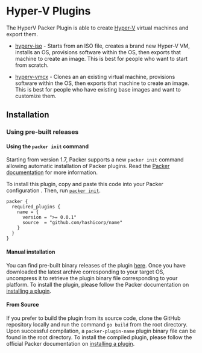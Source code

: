 # Hyper-V Plugins

The HyperV Packer Plugin is able to create
[Hyper-V](https://www.microsoft.com/en-us/server-cloud/solutions/virtualization.aspx)
virtual machines and export them.

- [hyperv-iso](/docs/builders/hyperv-iso.mdx) - Starts from an ISO file,
  creates a brand new Hyper-V VM, installs an OS, provisions software within
  the OS, then exports that machine to create an image. This is best for
  people who want to start from scratch.

- [hyperv-vmcx](/docs/builders/hyperv-vmcx.mdx) - Clones an an existing
  virtual machine, provisions software within the OS, then exports that
  machine to create an image. This is best for people who have existing base
  images and want to customize them.

## Installation

### Using pre-built releases

#### Using the `packer init` command

Starting from version 1.7, Packer supports a new `packer init` command allowing
automatic installation of Packer plugins. Read the
[Packer documentation](https://www.packer.io/docs/commands/init) for more information.

To install this plugin, copy and paste this code into your Packer configuration .
Then, run [`packer init`](https://www.packer.io/docs/commands/init).

```hcl
packer {
  required_plugins {
    name = {
      version = ">= 0.0.1"
      source  = "github.com/hashicorp/name"
    }
  }
}
```

#### Manual installation

You can find pre-built binary releases of the plugin [here](https://github.com/hashicorp/packer-plugin-name/releases).
Once you have downloaded the latest archive corresponding to your target OS,
uncompress it to retrieve the plugin binary file corresponding to your platform.
To install the plugin, please follow the Packer documentation on
[installing a plugin](https://www.packer.io/docs/extending/plugins/#installing-plugins).


#### From Source

If you prefer to build the plugin from its source code, clone the GitHub
repository locally and run the command `go build` from the root
directory. Upon successful compilation, a `packer-plugin-name` plugin
binary file can be found in the root directory.
To install the compiled plugin, please follow the official Packer documentation
on [installing a plugin](https://www.packer.io/docs/extending/plugins/#installing-plugins).
